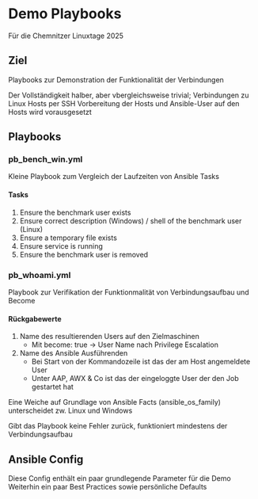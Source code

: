 # Demo Playbooks

Für die Chemnitzer Linuxtage 2025

## Ziel

Playbooks zur Demonstration der Funktionalität der Verbindungen

Der Vollständigkeit halber, aber vbergleichsweise trivial; Verbindungen zu Linux Hosts per SSH
Vorbereitung der Hosts und Ansible-User auf den Hosts wird vorausgesetzt

## Playbooks

### pb_bench_win.yml

Kleine Playbook zum Vergleich der Laufzeiten von Ansible Tasks

#### Tasks

1. Ensure the benchmark user exists
2. Ensure correct description (Windows) / shell of the benchmark user (Linux)
3. Ensure a temporary file exists
4. Ensure service is running
5. Ensure the benchmark user is removed

### pb_whoami.yml


Playbook zur Verifikation der Funktionmalität von Verbindungsaufbau und Become

#### Rückgabewerte

1. Name des resultierenden Users auf den Zielmaschinen
   - Mit become: true -> User Name nach Privilege Escalation
2. Name des Ansible Ausführenden
   - Bei Start von der Kommandozeile ist das der am Host angemeldete User
   - Unter AAP, AWX & Co ist das der eingeloggte User der den Job gestartet hat

Eine Weiche auf Grundlage von Ansible Facts (ansible_os_family) unterscheidet zw. Linux und Windows

Gibt das Playbook keine Fehler zurück, funktioniert mindestens der Verbindungsaufbau

## Ansible Config

Diese Config enthält ein paar grundlegende Parameter für die Demo
Weiterhin ein paar Best Practices sowie persönliche Defaults
